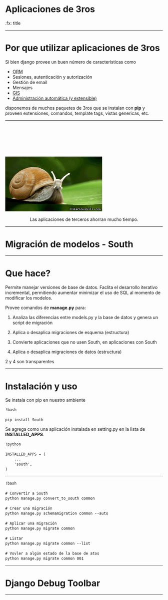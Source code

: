 # Aplicaciones de 3ros

.fx: title

---

# Por que utilizar aplicaciones de 3ros

Si bien django provee un buen número de características como

* <a href="https://docs.djangoproject.com/en/1.5/topics/db/models/">ORM</a>
* Sesiones, autenticación y autorización
* Gestión de email
* Mensajes
* <a href="http://bebblebrox.files.wordpress.com/2011/01/geodjango-pav-admin.png">GIS</a>
* <a href="http://django-dynamic-scraper.readthedocs.org/en/latest/_images/screenshot_django-admin_overview.png">Administración automática (y extensible)</a>


disponemos de muchos paquetes de 3ros que se instalan con **pip** y
proveen extensiones, comandos, template tags, vistas genericas, etc.

---

<img src="images/3ros.gif" style="padding-top: 20%">

<p style="text-align: center;">
Las aplicaciones de terceros ahorran mucho tiempo.
</p>

---

# Migración de modelos - South

---

# Que hace?

Permite manejar versiones de base de datos. Faclita el desarrollo iterativo incremental,
permitiendo aumentar minimizar el uso de SQL al momento de modificar los modelos.

Provee comandos de **manage.py** para:

1. Analiza las diferencias entre models.py y la base de datos
   y genera un script de migración

2. Aplica o desaplica migraciones de esquema (estructura)

3. Convierte aplicaciones que no usen South, en aplicaciones con South

4. Aplica o desaplica migraciones de datos (estructura)

2 y 4 son transparentes


---

# Instalación y uso

Se instala con pip en nuestro ambiente

    !bash

    pip install South

Se agrega como una aplicación instalada en setting.py en la lista de **INSTALLED_APPS**.

    !python

    INSTALLED_APPS = (
        ...
        'south',
    )


---

    !bash

    # Convertir a South
    python manage.py convert_to_south common

    # Crear una migración
    python manage.py schemamigration common --auto

    # Aplicar una migración
    python manage.py migrate common

    # Listar
    python manage.py migrate common --list

    # Vovler a algún estado de la base de atos
    python manage.py migrate common 001



---

# Django Debug Toolbar

---


